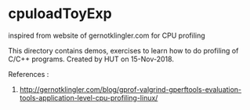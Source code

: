 # cpuloadToyExp
inspired from website of gernotklingler.com for CPU profiling


This directory contains demos, exercises to learn how to do profiling of C/C++ programs.
Created by HUT on 15-Nov-2018.

References :
1. http://gernotklingler.com/blog/gprof-valgrind-gperftools-evaluation-tools-application-level-cpu-profiling-linux/
